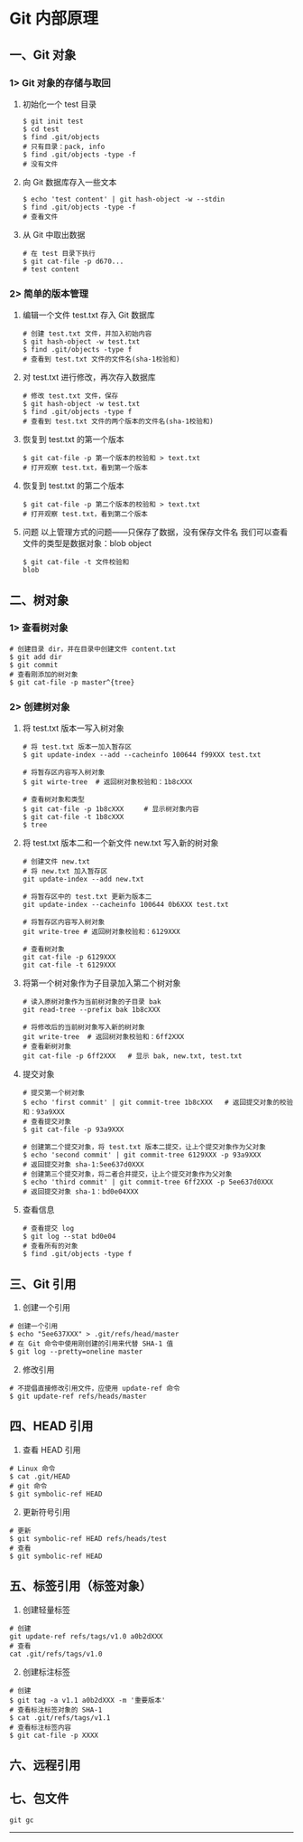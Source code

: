 # Git 内部原理
## 一、Git 对象
### 1> Git 对象的存储与取回
1. 初始化一个 test 目录
    ```
    $ git init test
    $ cd test
    $ find .git/objects
    # 只有目录：pack, info
    $ find .git/objects -type -f
    # 没有文件
    ```
2. 向 Git 数据库存入一些文本
    ```
    $ echo 'test content' | git hash-object -w --stdin
    $ find .git/objects -type -f
    # 查看文件
    ```
3. 从 Git 中取出数据
    ```
    # 在 test 目录下执行
    $ git cat-file -p d670...
    # test content
    ```
### 2> 简单的版本管理
1. 编辑一个文件 test.txt 存入 Git 数据库
    ```
    # 创建 test.txt 文件，并加入初始内容
    $ git hash-object -w test.txt
    $ find .git/objects -type f
    # 查看到 test.txt 文件的文件名(sha-1校验和)
    ```
2. 对 test.txt 进行修改，再次存入数据库
    ```
    # 修改 test.txt 文件，保存
    $ git hash-object -w test.txt
    $ find .git/objects -type f
    # 查看到 test.txt 文件的两个版本的文件名(sha-1校验和)
    ```
3. 恢复到 test.txt 的第一个版本
    ```
    $ git cat-file -p 第一个版本的校验和 > text.txt
    # 打开观察 test.txt，看到第一个版本
    ```
4. 恢复到 test.txt 的第二个版本
    ```
    $ git cat-file -p 第二个版本的校验和 > text.txt
    # 打开观察 test.txt，看到第二个版本
    ```
5. 问题
以上管理方式的问题——只保存了数据，没有保存文件名
我们可以查看文件的类型是数据对象：blob object
    ```
    $ git cat-file -t 文件校验和
    blob
    ```

## 二、树对象
### 1> 查看树对象
```
# 创建目录 dir，并在目录中创建文件 content.txt
$ git add dir
$ git commit
# 查看刚添加的树对象
$ git cat-file -p master^{tree}
```

### 2> 创建树对象
1. 将 test.txt 版本一写入树对象
    ```
    # 将 test.txt 版本一加入暂存区
    $ git update-index --add --cacheinfo 100644 f99XXX test.txt

    # 将暂存区内容写入树对象
    $ git wirte-tree  # 返回树对象校验和：1b8cXXX

    # 查看树对象和类型
    $ git cat-file -p 1b8cXXX     # 显示树对象内容
    $ git cat-file -t 1b8cXXX
    $ tree
    ```
2. 将  test.txt 版本二和一个新文件 new.txt 写入新的树对象
    ```
    # 创建文件 new.txt
    # 将 new.txt 加入暂存区
    git update-index --add new.txt

    # 将暂存区中的 test.txt 更新为版本二
    git update-index --cacheinfo 100644 0b6XXX test.txt

    # 将暂存区内容写入树对象
    git write-tree # 返回树对象校验和：6129XXX

    # 查看树对象
    git cat-file -p 6129XXX
    git cat-file -t 6129XXX
    ```

3. 将第一个树对象作为子目录加入第二个树对象
    ```
    # 读入原树对象作为当前树对象的子目录 bak
    git read-tree --prefix bak 1b8cXXX

    # 将修改后的当前树对象写入新的树对象
    git write-tree  # 返回树对象校验和：6ff2XXX
    # 查看新树对象
    git cat-file -p 6ff2XXX   # 显示 bak, new.txt, test.txt
    ```

4. 提交对象
    ```
    # 提交第一个树对象
    $ echo 'first commit' | git commit-tree 1b8cXXX   # 返回提交对象的校验和：93a9XXX
    # 查看提交对象
    $ git cat-file -p 93a9XXX

    # 创建第二个提交对象，将 test.txt 版本二提交，让上个提交对象作为父对象
    $ echo 'second commit' | git commit-tree 6129XXX -p 93a9XXX
    # 返回提交对象 sha-1:5ee637d0XXX
    # 创建第三个提交对象，将二者合并提交，让上个提交对象作为父对象
    $ echo 'third commit' | git commit-tree 6ff2XXX -p 5ee637d0XXX
    # 返回提交对象 sha-1：bd0e04XXX
    ```

5. 查看信息
    ```
    # 查看提交 log
    $ git log --stat bd0e04
    # 查看所有的对象
    $ find .git/objects -type f
    ```

## 三、Git 引用
1. 创建一个引用
```
# 创建一个引用
$ echo "5ee637XXX" > .git/refs/head/master
# 在 Git 命令中使用刚创建的引用来代替 SHA-1 值
$ git log --pretty=oneline master
```
2. 修改引用
```
# 不提倡直接修改引用文件，应使用 update-ref 命令
$ git update-ref refs/heads/master
```
## 四、HEAD 引用
1. 查看 HEAD 引用
```
# Linux 命令
$ cat .git/HEAD
# git 命令
$ git symbolic-ref HEAD
```
2. 更新符号引用
```
# 更新
$ git symbolic-ref HEAD refs/heads/test
# 查看
$ git symbolic-ref HEAD
```

## 五、标签引用（标签对象）

1. 创建轻量标签
```
# 创建
git update-ref refs/tags/v1.0 a0b2dXXX
# 查看
cat .git/refs/tags/v1.0
```
2. 创建标注标签
```
# 创建
$ git tag -a v1.1 a0b2dXXX -m '重要版本'
# 查看标注标签对象的 SHA-1
$ cat .git/refs/tags/v1.1
# 查看标注标签内容
$ git cat-file -p XXXX
```


## 六、远程引用

## 七、包文件
```
git gc
```













***
